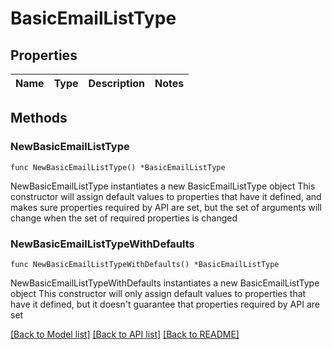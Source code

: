 # BasicEmailListType

## Properties

Name | Type | Description | Notes
------------ | ------------- | ------------- | -------------

## Methods

### NewBasicEmailListType

`func NewBasicEmailListType() *BasicEmailListType`

NewBasicEmailListType instantiates a new BasicEmailListType object
This constructor will assign default values to properties that have it defined,
and makes sure properties required by API are set, but the set of arguments
will change when the set of required properties is changed

### NewBasicEmailListTypeWithDefaults

`func NewBasicEmailListTypeWithDefaults() *BasicEmailListType`

NewBasicEmailListTypeWithDefaults instantiates a new BasicEmailListType object
This constructor will only assign default values to properties that have it defined,
but it doesn't guarantee that properties required by API are set


[[Back to Model list]](../README.md#documentation-for-models) [[Back to API list]](../README.md#documentation-for-api-endpoints) [[Back to README]](../README.md)


